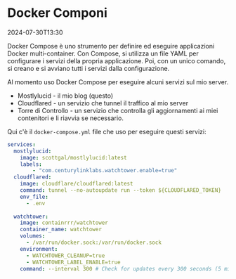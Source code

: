 # Docker Componi

<datetime class="hidden">2024-07-30T13:30</datetime>

<!--category-- Docker -->
Docker Compose è uno strumento per definire ed eseguire applicazioni Docker multi-container. Con Compose, si utilizza un file YAML per configurare i servizi della propria applicazione. Poi, con un unico comando, si creano e si avviano tutti i servizi dalla configurazione.

Al momento uso Docker Compose per eseguire alcuni servizi sul mio server.

- Mostlylucid - il mio blog (questo)
- Cloudflared - un servizio che tunnel il traffico al mio server
- Torre di Controllo - un servizio che controlla gli aggiornamenti ai miei contenitori e li riavvia se necessario.

Qui c'è il `docker-compose.yml` file che uso per eseguire questi servizi:

```yaml
services:
  mostlylucid:
    image: scottgal/mostlylucid:latest
    labels:
        - "com.centurylinklabs.watchtower.enable=true"
  cloudflared:
    image: cloudflare/cloudflared:latest
    command: tunnel --no-autoupdate run --token ${CLOUDFLARED_TOKEN}
    env_file:
      - .env
        
  watchtower:
    image: containrrr/watchtower
    container_name: watchtower
    volumes:
      - /var/run/docker.sock:/var/run/docker.sock
    environment:
      - WATCHTOWER_CLEANUP=true
      - WATCHTOWER_LABEL_ENABLE=true
    command: --interval 300 # Check for updates every 300 seconds (5 minutes)
```
